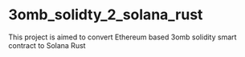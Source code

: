 # 3omb_solidty_2_solana_rust
This project is aimed to convert Ethereum based 3omb solidity smart contract to Solana Rust
